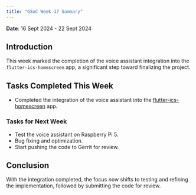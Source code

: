 ```yaml
---
title: "GSoC Week 17 Summary"
---
```



<!-- # GSoC Week 08 Summary -->
**Date**: 16 Sept 2024 - 22 Sept 2024
## Introduction
This week marked the completion of the voice assistant integration into the `flutter-ics-homescreen` app, a significant step toward finalizing the project.

## Tasks Completed This Week

- Completed the integration of the voice assistant into the [flutter-ics-homescreen](https://github.com/Anuj-S62/flutter-ics-homescreen) app.

### Tasks for Next Week

- Test the voice assistant on Raspberry Pi 5.
- Bug fixing and optimization.
- Start pushing the code to Gerrit for review.

## Conclusion
With the integration completed, the focus now shifts to testing and refining the implementation, followed by submitting the code for review.
